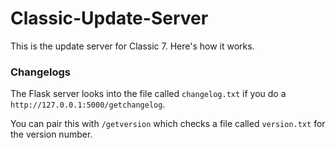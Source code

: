# Classic-Update-Server
This is the update server for Classic 7. Here's how it works.
### Changelogs
The Flask server looks into the file called `changelog.txt` if you do a `http://127.0.0.1:5000/getchangelog`.

You can pair this with `/getversion` which checks a file called `version.txt` for the version number.
